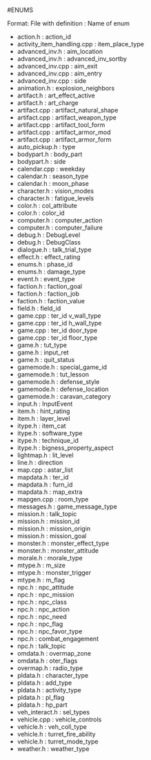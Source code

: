 #ENUMS

Format: File with definition : Name of enum
* action.h : action_id
* activity_item_handling.cpp : item_place_type
* advanced_inv.h : aim_location
* advanced_inv.h : advanced_inv_sortby
* advanced_inv.cpp : aim_exit
* advanced_inv.cpp : aim_entry
* advanced_inv.cpp : side
* animation.h : explosion_neighbors
* artifact.h : art_effect_active
* artifact.h : art_charge
* artifact.cpp : artifact_natural_shape
* artifact.cpp : artifact_weapon_type
* artifact.cpp : artifact_tool_form
* artifact.cpp : artifact_armor_mod
* artifact.cpp : artifact_armor_form
* auto_pickup.h : type
* bodypart.h : body_part
* bodypart.h : side
* calendar.cpp : weekday
* calendar.h : season_type
* calendar.h : moon_phase
* character.h : vision_modes
* character.h : fatigue_levels
* color.h : col_attribute
* color.h : color_id
* computer.h : computer_action
* computer.h : computer_failure
* debug.h : DebugLevel
* debug.h : DebugClass
* dialogue.h : talk_trial_type
* effect.h : effect_rating
* enums.h : phase_id
* enums.h : damage_type
* event.h : event_type
* faction.h : faction_goal
* faction.h : faction_job
* faction.h : faction_value
* field.h : field_id
* game.cpp : ter_id v_wall_type
* game.cpp : ter_id h_wall_type
* game.cpp : ter_id door_type
* game.cpp : ter_id floor_type
* game.h : tut_type
* game.h : input_ret
* game.h : quit_status
* gamemode.h : special_game_id
* gamemode.h : tut_lesson
* gamemode.h : defense_style
* gamemode.h : defense_location
* gamemode.h : caravan_category
* input.h : InputEvent
* item.h : hint_rating
* item.h : layer_level
* itype.h : item_cat
* itype.h : software_type
* itype.h : technique_id
* itype.h : bigness_property_aspect
* lightmap.h : lit_level
* line.h : direction
* map.cpp : astar_list
* mapdata.h : ter_id
* mapdata.h : furn_id
* mapdata.h : map_extra
* mapgen.cpp : room_type
* messages.h : game_message_type
* mission.h : talk_topic
* mission.h : mission_id
* mission.h : mission_origin
* mission.h : mission_goal
* monster.h : monster_effect_type
* monster.h : monster_attitude
* morale.h : morale_type
* mtype.h : m_size
* mtype.h : monster_trigger
* mtype.h : m_flag
* npc.h : npc_attitude
* npc.h : npc_mission
* npc.h : npc_class
* npc.h : npc_action
* npc.h : npc_need
* npc.h : npc_flag
* npc.h : npc_favor_type
* npc.h : combat_engagement
* npc.h : talk_topic
* omdata.h : overmap_zone
* omdata.h : oter_flags
* overmap.h : radio_type
* pldata.h : character_type
* pldata.h : add_type
* pldata.h : activity_type
* pldata.h : pl_flag
* pldata.h : hp_part
* veh_interact.h : sel_types
* vehicle.cpp : vehicle_controls
* vehicle.h : veh_coll_type
* vehicle.h : turret_fire_ability
* vehicle.h : turret_mode_type
* weather.h : weather_type

